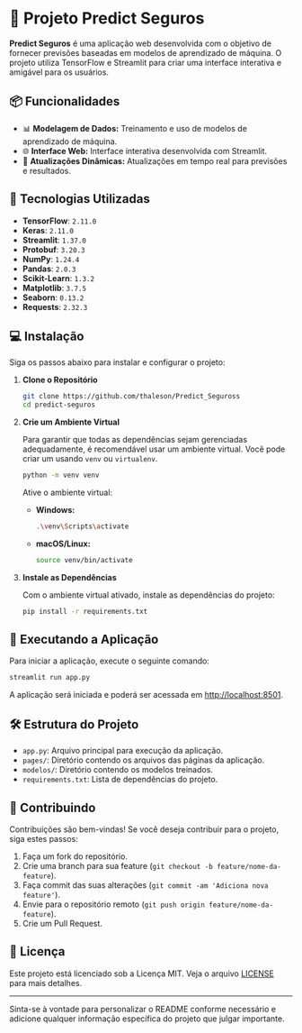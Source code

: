 
# 🚀 Projeto Predict Seguros

**Predict Seguros** é uma aplicação web desenvolvida com o objetivo de fornecer previsões baseadas em modelos de aprendizado de máquina. O projeto utiliza TensorFlow e Streamlit para criar uma interface interativa e amigável para os usuários.

## 📦 Funcionalidades

- 📊 **Modelagem de Dados:** Treinamento e uso de modelos de aprendizado de máquina.
- 🌐 **Interface Web:** Interface interativa desenvolvida com Streamlit.
- 🔄 **Atualizações Dinâmicas:** Atualizações em tempo real para previsões e resultados.

## 🔧 Tecnologias Utilizadas

- **TensorFlow**: `2.11.0`
- **Keras**: `2.11.0`
- **Streamlit**: `1.37.0`
- **Protobuf**: `3.20.3`
- **NumPy**: `1.24.4`
- **Pandas**: `2.0.3`
- **Scikit-Learn**: `1.3.2`
- **Matplotlib**: `3.7.5`
- **Seaborn**: `0.13.2`
- **Requests**: `2.32.3`

## 💻 Instalação

Siga os passos abaixo para instalar e configurar o projeto:

1. **Clone o Repositório**

   ```bash
   git clone https://github.com/thaleson/Predict_Seguross
   cd predict-seguros
   ```

2. **Crie um Ambiente Virtual**

   Para garantir que todas as dependências sejam gerenciadas adequadamente, é recomendável usar um ambiente virtual. Você pode criar um usando `venv` ou `virtualenv`.

   ```bash
   python -m venv venv
   ```

   Ative o ambiente virtual:

   - **Windows:**

     ```bash
     .\venv\Scripts\activate
     ```

   - **macOS/Linux:**

     ```bash
     source venv/bin/activate
     ```

3. **Instale as Dependências**

   Com o ambiente virtual ativado, instale as dependências do projeto:

   ```bash
   pip install -r requirements.txt
   ```

## 🚀 Executando a Aplicação

Para iniciar a aplicação, execute o seguinte comando:

```bash
streamlit run app.py
```

A aplicação será iniciada e poderá ser acessada em [http://localhost:8501](http://localhost:8501).

## 🛠️ Estrutura do Projeto

- `app.py`: Arquivo principal para execução da aplicação.
- `pages/`: Diretório contendo os arquivos das páginas da aplicação.
- `modelos/`: Diretório contendo os modelos treinados.
- `requirements.txt`: Lista de dependências do projeto.

## 📝 Contribuindo

Contribuições são bem-vindas! Se você deseja contribuir para o projeto, siga estes passos:

1. Faça um fork do repositório.
2. Crie uma branch para sua feature (`git checkout -b feature/nome-da-feature`).
3. Faça commit das suas alterações (`git commit -am 'Adiciona nova feature'`).
4. Envie para o repositório remoto (`git push origin feature/nome-da-feature`).
5. Crie um Pull Request.

## 📝 Licença

Este projeto está licenciado sob a Licença MIT. Veja o arquivo [LICENSE](LICENSE) para mais detalhes.

---

Sinta-se à vontade para personalizar o README conforme necessário e adicione qualquer informação específica do projeto que julgar importante.
